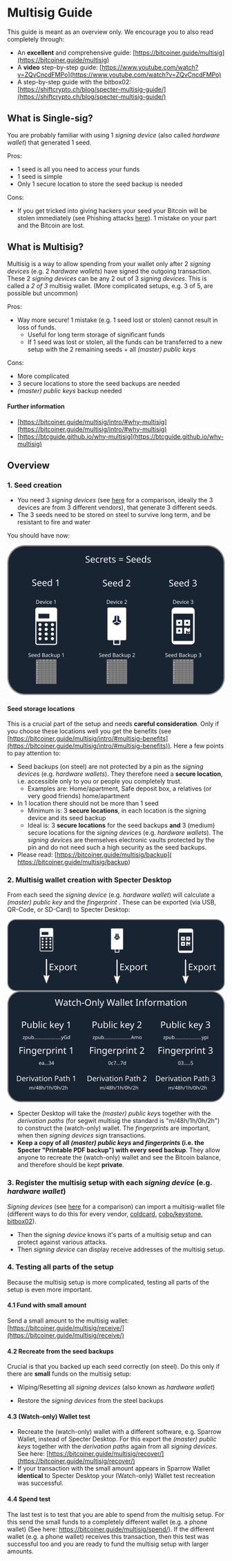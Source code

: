 # Multisig Guide

This guide is meant as an overview only.  We encourage you to also read completely through:

* An **excellent** and comprehensive guide: [https://bitcoiner.guide/multisig](https://bitcoiner.guide/multisig)
* A **video** step-by-step guide: [https://www.youtube.com/watch?v=ZQvCncdFMPo](https://www.youtube.com/watch?v=ZQvCncdFMPo)
* A step-by-step guide with the bitbox02: [https://shiftcrypto.ch/blog/specter-multisig-guide/](https://shiftcrypto.ch/blog/specter-multisig-guide/)

## What is Single-sig?

You are probably familiar with using 1 *signing device* (also called *hardware wallet*) that generated 1 seed. 

Pros:

* 1 seed is all you need to access your funds
* 1 seed is simple
* Only 1 secure location to store the seed backup is needed

Cons:

* If you get tricked into giving hackers your seed your Bitcoin will be stolen immediately (see Phishing attacks [here](https://www.youtube.com/watch?v=B-09WDPXZmU)).    1 mistake on your part and the Bitcoin are lost.

## What is Multisig?

Multisig is a way to allow spending from your wallet only after 2 *signing devices*  (e.g. 2 *hardware wallets*) have signed the outgoing transaction.  These 2 *signing devices* can be any 2 out of 3 *signing devices*. This is called a *2 of 3* multisig wallet. (More complicated setups, e.g. 3 of 5, are possible but uncommon)

Pros:

* Way more secure! 1 mistake (e.g. 1 seed lost or stolen) cannot result in loss of funds. 
    + Useful for long term storage of significant funds
    + If 1 seed was lost or stolen, all the funds can be transferred to a new setup with the 2 remaining seeds + all *(master) public keys*

Cons:

* More complicated
* 3 secure locations to store the seed backups are needed
* *(master) public keys* backup needed

#### Further information

* [https://bitcoiner.guide/multisig/intro/#why-multisig](https://bitcoiner.guide/multisig/intro/#why-multisig)
* [https://btcguide.github.io/why-multisig](https://btcguide.github.io/why-multisig)



## Overview

### 1. Seed creation

* You need 3 *signing devices* (see [here](multisig-security-tradeoffs.md) for a comparison, ideally the 3 devices are from 3 different vendors), that generate 3 different seeds.
* The 3 seeds need to be stored on steel to survive long term, and be resistant to fire and water

You should have now:

![secrets](images/multisig-guide/secrets.svg)

#### Seed storage locations

This is a crucial part of the setup and needs **careful consideration**. Only if you choose these locations well you get the benefits (see [https://bitcoiner.guide/multisig/intro/#multisig-benefits](https://bitcoiner.guide/multisig/intro/#multisig-benefits)). Here a few points to pay attention to:

* Seed backups (on steel) are not protected by a pin as the *signing device*s (e.g. *hardware wallets*). They therefore need a **secure location**, i.e. accessible only to you or people you completely trust.
    + Examples are: Home/apartment, Safe deposit box, a relatives (or very good friends) home/apartment
* In 1 location there should not be more than 1 seed
    + Minimum is: 3 **secure locations**, in each location is the signing device and its seed backup
    + Ideal is: 3 **secure locations** for the seed backups **and** 3 (medium) secure locations for the *signing device*s (e.g. *hardware wallets*). The *signing device*s are themselves electronic vaults protected by the pin and do not need such a high security as the seed backups. 
* Please read: [https://bitcoiner.guide/multisig/backup]( https://bitcoiner.guide/multisig/backup)



### 2. Multisig wallet creation with Specter Desktop

From each seed the *signing device*  (e.g. *hardware wallet*)  will calculate a *(master) public key* and the *fingerprint* . These can be exported (via USB, QR-Code, or SD-Card) to Specter Desktop:

![xpubs](images/multisig-guide/xpubs.svg)

* Specter Desktop will take the *(master) public key*s together with the *derivation paths* (for segwit multisig the standard is "m/48h/1h/0h/2h") to construct the (watch-only) wallet. The *fingerprints* are important, when then *signing devices* sign transactions.
* **Keep a copy of all *(master) public keys* and *fingerprints* (i.e. the Specter "Printable PDF backup") with every seed backup**.  They allow anyone to recreate the (watch-only) wallet and see the Bitcoin balance, and therefore should be kept **private**.   



### 3. Register the multisig setup with each *signing device*  (e.g. *hardware wallet*)

*Signing devices* (see [here](multisig-security-tradeoffs.md) for a comparison) can import a multisig-wallet file (different ways to do this for every vendor, [coldcard](https://bitcoiner.guide/multisig/wallet/#notify-coldcard), [cobo/keystone](https://bitcoiner.guide/multisig/wallet/#notify-cobo), [bitbox02](https://shiftcrypto.ch/blog/specter-multisig-guide/)). 

* Then the *signing device* knows it's parts of a multisig setup and can protect against various attacks.
* Then *signing device* can display receive addresses of the multisig setup.



### 4. Testing all parts of the setup

Because the multisig setup is more complicated, testing all parts of the setup is even more important.  

#### 4.1 Fund with small amount 

Send a small amount to the multisig wallet: [https://bitcoiner.guide/multisig/receive/](https://bitcoiner.guide/multisig/receive/)

#### 4.2 Recreate from the seed backups

Crucial is that you backed up each seed correctly (on steel).  Do this only if there are **small** funds on the multisig setup:

* Wiping/Resetting all *signing devices* (also known as *hardware wallet*)

* Restore the *signing devices*  from the steel backups

#### 4.3 (Watch-only) Wallet test

* Recreate the (watch-only) wallet with a different software, e.g. Sparrow Wallet, instead of Specter Desktop. For this export the *(master) public keys* together with the *derivation paths* again from all *signing devices*. See here: [https://bitcoiner.guide/multisig/recover/](https://bitcoiner.guide/multisig/recover/)
* If your transaction with the small amount appears in Sparrow Wallet **identical** to Specter Desktop your (Watch-only) Wallet test recreation was successful.

#### 4.4 Spend test

The last test is to test that you are able to spend from the multisig setup. For this send the small funds to a completely different wallet (e.g. a phone wallet) (See here: https://bitcoiner.guide/multisig/spend/). If the different wallet (e.g. a phone wallet) receives this transaction, then this test was successful too and you are ready to fund the multisig setup with larger amounts.

